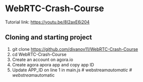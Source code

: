 # WebRTC-Crash-Course

Tutorial link: https://youtu.be/8I2axE6j204

## Cloning and starting project
1. git clone https://github.com/divanov11/WebRTC-Crash-Course
2. cd WebRTC-Crash-Course
3. Create an account on agora.io
4. Create agora apora app and copy app ID
5. Update APP_ID on line 1 in main.js
#   w e b s t r e a m _ a u t o m a t i c  
 #   w e b s t r e a m _ a u t o m a t i c  
 